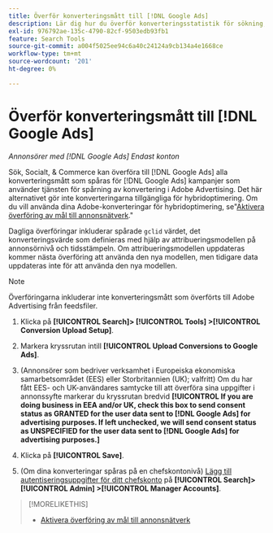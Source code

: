 ```yaml
---
title: Överför konverteringsmått till [!DNL Google Ads]
description: Lär dig hur du överför konverteringsstatistik för sökning, sociala medier och handel till [!DNL Google Ads].
exl-id: 976792ae-135c-4790-82cf-9503edb93fb1
feature: Search Tools
source-git-commit: a004f5025ee94c6a40c24124a9cb134a4e1668ce
workflow-type: tm+mt
source-wordcount: '201'
ht-degree: 0%

---
```


# Överför konverteringsmått till [!DNL Google Ads]

*Annonsörer med [!DNL Google Ads] Endast konton*

Sök, Socialt, &amp; Commerce kan överföra till [!DNL Google Ads] alla konverteringsmått som spåras för [!DNL Google Ads] kampanjer som använder tjänsten för spårning av konvertering i Adobe Advertising. Det här alternativet gör inte konverteringarna tillgängliga för hybridoptimering. Om du vill använda dina Adobe-konverteringar för hybridoptimering, se&quot;[Aktivera överföring av mål till annonsnätverk](objective-upload-to-networks.md).&quot;

Dagliga överföringar inkluderar spårade `gclid` värdet, det konverteringsvärde som definieras med hjälp av attribueringsmodellen på annonsörnivå och tidsstämpeln. Om attribueringsmodellen uppdateras kommer nästa överföring att använda den nya modellen, men tidigare data uppdateras inte för att använda den nya modellen.

>[!NOTE]
>
>Överföringarna inkluderar inte konverteringsmått som överförts till Adobe Advertising från feedsfiler.

1. Klicka på **[!UICONTROL Search]> [!UICONTROL Tools] >[!UICONTROL Conversion Upload Setup]**.

1. Markera kryssrutan intill **[!UICONTROL Upload Conversions to Google Ads]**.

1. (Annonsörer som bedriver verksamhet i Europeiska ekonomiska samarbetsområdet (EES) eller Storbritannien (UK); valfritt) Om du har fått EES- och UK-användares samtycke till att överföra sina uppgifter i annonssyfte markerar du kryssrutan bredvid **[!UICONTROL If you are doing business in EEA and/or UK, check this box to send consent status as GRANTED for the user data sent to [!DNL Google Ads] for advertising purposes. If left unchecked, we will send consent status as UNSPECIFIED for the user data sent to [!DNL Google Ads] for advertising purposes.]**

1. Klicka på **[!UICONTROL Save]**.

1. (Om dina konverteringar spåras på en chefskontonivå) [Lägg till autentiseringsuppgifter för ditt chefskonto](/help/search-social-commerce/admin/manager-accounts.md) på **[!UICONTROL Search]> [!UICONTROL Admin] >[!UICONTROL Manager Accounts]**.

>[!MORELIKETHIS]
>
>* [Aktivera överföring av mål till annonsnätverk](objective-upload-to-networks.md)
